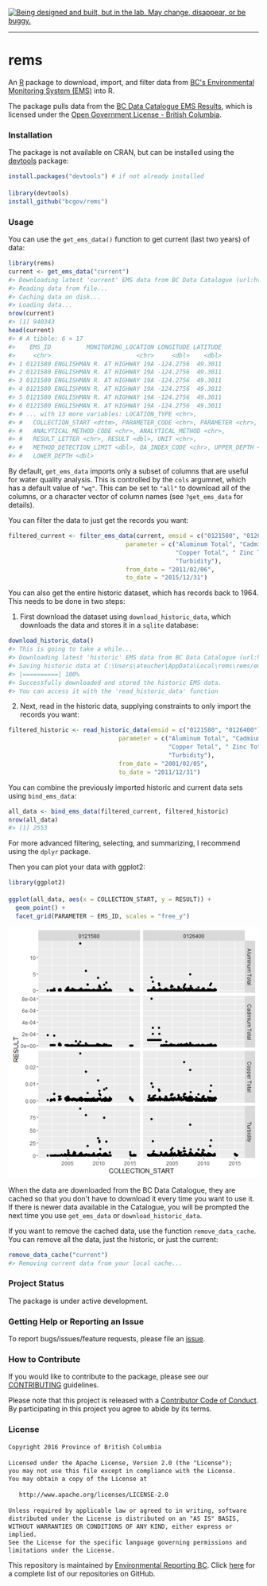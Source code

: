 
<!-- README.md is generated from README.Rmd. Please edit that file -->
<a rel="Exploration" href="https://github.com/BCDevExchange/docs/blob/master/discussion/projectstates.md"><img alt="Being designed and built, but in the lab. May change, disappear, or be buggy." style="border-width:0" src="http://bcdevexchange.org/badge/2.svg" title="Being designed and built, but in the lab. May change, disappear, or be buggy." /></a>

------------------------------------------------------------------------

rems
====

An [R](https://www.r-project.org) package to download, import, and filter data from [BC's Environmental Monitoring System (EMS)](http://www2.gov.bc.ca/gov/content?id=47D094EF8CF94B5A85F62F03D4956C0C) into R.

The package pulls data from the [BC Data Catalogue EMS Results](https://catalogue.data.gov.bc.ca/dataset/949f2233-9612-4b06-92a9-903e817da659), which is licensed under the [Open Government License - British Columbia](http://www2.gov.bc.ca/gov/content?id=A519A56BC2BF44E4A008B33FCF527F61).

### Installation

The package is not available on CRAN, but can be installed using the [devtools](https://github.com/hadley/devtools) package:

``` r
install.packages("devtools") # if not already installed

library(devtools)
install_github("bcgov/rems")
```

### Usage

You can use the `get_ems_data()` function to get current (last two years) of data:

``` r
library(rems)
current <- get_ems_data("current")
#> Downloading latest 'current' EMS data from BC Data Catalogue (url:https://pub.data.gov.bc.ca/datasets/949f2233-9612-4b06-92a9-903e817da659/ems_sample_results_current_expanded.zip)
#> Reading data from file...
#> Caching data on disk...
#> Loading data...
nrow(current)
#> [1] 940343
head(current)
#> # A tibble: 6 × 17
#>    EMS_ID          MONITORING_LOCATION LONGITUDE LATITUDE
#>     <chr>                        <chr>     <dbl>    <dbl>
#> 1 0121580 ENGLISHMAN R. AT HIGHWAY 19A -124.2756  49.3011
#> 2 0121580 ENGLISHMAN R. AT HIGHWAY 19A -124.2756  49.3011
#> 3 0121580 ENGLISHMAN R. AT HIGHWAY 19A -124.2756  49.3011
#> 4 0121580 ENGLISHMAN R. AT HIGHWAY 19A -124.2756  49.3011
#> 5 0121580 ENGLISHMAN R. AT HIGHWAY 19A -124.2756  49.3011
#> 6 0121580 ENGLISHMAN R. AT HIGHWAY 19A -124.2756  49.3011
#> # ... with 13 more variables: LOCATION_TYPE <chr>,
#> #   COLLECTION_START <dttm>, PARAMETER_CODE <chr>, PARAMETER <chr>,
#> #   ANALYTICAL_METHOD_CODE <chr>, ANALYTICAL_METHOD <chr>,
#> #   RESULT_LETTER <chr>, RESULT <dbl>, UNIT <chr>,
#> #   METHOD_DETECTION_LIMIT <dbl>, QA_INDEX_CODE <chr>, UPPER_DEPTH <dbl>,
#> #   LOWER_DEPTH <dbl>
```

By default, `get_ems_data` imports only a subset of columns that are useful for water quality analysis. This is controlled by the `cols` argumnet, which has a default value of `"wq"`. This can be set to `"all"` to download all of the columns, or a character vector of column names (see `?get_ems_data` for details).

You can filter the data to just get the records you want:

``` r
filtered_current <- filter_ems_data(current, emsid = c("0121580", "0126400"), 
                                 parameter = c("Aluminum Total", "Cadmium Total", 
                                               "Copper Total", " Zinc Total", 
                                               "Turbidity"),
                                 from_date = "2011/02/06", 
                                 to_date = "2015/12/31")
```

You can also get the entire historic dataset, which has records back to 1964. This needs to be done in two steps:

1.  First download the dataset using `download_historic_data`, which downloads the data and stores it in a `sqlite` database:

``` r
download_historic_data()
#> This is going to take a while...
#> Downloading latest 'historic' EMS data from BC Data Catalogue (url:https://pub.data.gov.bc.ca/datasets/949f2233-9612-4b06-92a9-903e817da659/ems_sample_results_historic_expanded.zip)
#> Saving historic data at C:\Users\ateucher\AppData\Local\rems\rems/ems.sqlite
#> |==========| 100%
#> Successfully downloaded and stored the historic EMS data.
#> You can access it with the 'read_historic_data' function
```

2.  Next, read in the historic data, supplying constraints to only import the records you want:

``` r
filtered_historic <- read_historic_data(emsid = c("0121580", "0126400"),
                               parameter = c("Aluminum Total", "Cadmium Total",
                                             "Copper Total", " Zinc Total",
                                             "Turbidity"),
                               from_date = "2001/02/05",
                               to_date = "2011/12/31")
```

You can combine the previously imported historic and current data sets using `bind_ems_data`:

``` r
all_data <- bind_ems_data(filtered_current, filtered_historic)
nrow(all_data)
#> [1] 2553
```

For more advanced filtering, selecting, and summarizing, I recommend using the `dplyr` package.

Then you can plot your data with ggplot2:

``` r
library(ggplot2)

ggplot(all_data, aes(x = COLLECTION_START, y = RESULT)) + 
  geom_point() + 
  facet_grid(PARAMETER ~ EMS_ID, scales = "free_y")
```

![](fig/README-unnamed-chunk-9-1.png)

When the data are downloaded from the BC Data Catalogue, they are cached so that you don't have to download it every time you want to use it. If there is newer data available in the Catalogue, you will be prompted the next time you use `get_ems_data` or `download_historic_data`.

If you want to remove the cached data, use the function `remove_data_cache`. You can remove all the data, just the historic, or just the current:

``` r
remove_data_cache("current")
#> Removing current data from your local cache...
```

### Project Status

The package is under active development.

### Getting Help or Reporting an Issue

To report bugs/issues/feature requests, please file an [issue](https://github.com/bcgov/rcaaqs/issues/).

### How to Contribute

If you would like to contribute to the package, please see our [CONTRIBUTING](CONTRIBUTING.md) guidelines.

Please note that this project is released with a [Contributor Code of Conduct](CODE_OF_CONDUCT.md). By participating in this project you agree to abide by its terms.

### License

    Copyright 2016 Province of British Columbia

    Licensed under the Apache License, Version 2.0 (the "License");
    you may not use this file except in compliance with the License.
    You may obtain a copy of the License at 

       http://www.apache.org/licenses/LICENSE-2.0

    Unless required by applicable law or agreed to in writing, software
    distributed under the License is distributed on an "AS IS" BASIS,
    WITHOUT WARRANTIES OR CONDITIONS OF ANY KIND, either express or implied.
    See the License for the specific language governing permissions and
    limitations under the License.

This repository is maintained by [Environmental Reporting BC](http://www2.gov.bc.ca/gov/content?id=FF80E0B985F245CEA62808414D78C41B). Click [here](https://github.com/bcgov/EnvReportBC-RepoList) for a complete list of our repositories on GitHub.
